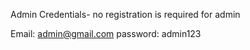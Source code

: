 Admin  Credentials- no registration is required for admin

Email: admin@gmail.com
password: admin123


